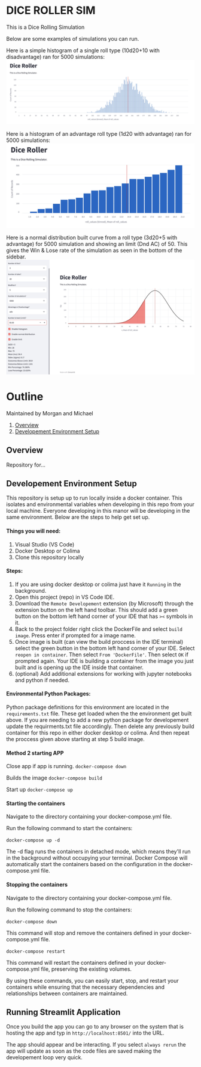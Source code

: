 # DICE ROLLER SIM
This is a Dice Rolling Simulation

Below are some examples of simulations you can run.

Here is a simple histogram of a single roll type (10d20+10 with disadvantage) ran for 5000 simulations:
![Alt text](/read_me_pics/simulated_roll_distrobution.jpg "Distrobution of Simulated Dice Rolls")

Here is a histogram of an advantage roll type (1d20 with advantage) ran for 5000 simulations:
![Alt text](/read_me_pics/simulated_advantage_distrobution.jpg "Distrobution of Advantage Rolls")

Here is a normal distribution built curve from a roll type (3d20+5 with advantage) for 5000 simulation and showing an limit (Dnd AC) of 50. This gives the Win & Lose rate of the simulation as seen in the bottom of the sidebar.
![Alt text](/read_me_pics/simulated_win_lose.jpg "Simulated Win & Lose Ratios")

# Outline
Maintained by Morgan and Michael

1. [Overview](#overview)
1. [Developement Environment Setup](#developement_environment_setup)

## Overview
Repository for...


## Developement Environment Setup
This repository is setup up to run locally inside a docker container. This isolates and environmental variables when developing in this repo from your local machine. Everyone developing in this manor will be developing in the same environment. Below are the steps to help get set up.


#### Things you will need:
1. Visual Studio (VS Code)
2. Docker Desktop or Colima
3. Clone this repository locally


#### Steps:
1. If you are using docker desktop or colima just have it `Running` in the background.
2. Open this project (repo) in VS Code IDE.
3. Download the `Remote Developement` extension (by Microsoft) through the extension button on the left hand toolbar. This should add a green button on the bottom left hand corner of your IDE that has `><` symbols in it.
4. Back to the project folder right click the DockerFile and select `build image`. Press enter if prompted for a image name.
5. Once image is built (can view the build proccess in the IDE terminal) select the green button in the bottom left hand corner of your IDE. Select `reopen in container`. Then select `From 'DockerFile'`. Then select `OK` if prompted again. Your IDE is building a container from the image you just built and is opening up the IDE inside that container.
6. (optional) Add additional extensions for working with jupyter notebooks and python if needed.


#### Environmental Python Packages:

Python package definitions for this environment are located in the `requirements.txt` file. These get loaded when the the environment get built above. If you are needing to add a new python package for developement update the requirments.txt file accordingly. Then delete any previously build container for this repo in either docker desktop or colima. And then repeat the proccess given above starting at step 5 build image.


#### Method 2 starting APP
Close app if app is running.
`docker-compose down`

Builds the image
`docker-compose build`

Start up
`docker-compose up`


#### Starting the containers
Navigate to the directory containing your docker-compose.yml file.

Run the following command to start the containers:

`docker-compose up -d`

The -d flag runs the containers in detached mode, which means they'll run in the background without occupying your terminal. Docker Compose will automatically start the containers based on the configuration in the docker-compose.yml file.


#### Stopping the containers
Navigate to the directory containing your docker-compose.yml file.

Run the following command to stop the containers:

`docker-compose down`

This command will stop and remove the containers defined in your docker-compose.yml file.


`docker-compose restart`

This command will restart the containers defined in your docker-compose.yml file, preserving the existing volumes.

By using these commands, you can easily start, stop, and restart your containers while ensuring that the necessary dependencies and relationships between containers are maintained.


## Running Streamlit Application

Once you build the app you can go to any browser on the system that is hosting the app and typ in `http://localhost:8501/` into the URL.

The app should appear and be interacting. If you select `always rerun` the app will update as soon as the code files are saved making the developement loop very quick.
